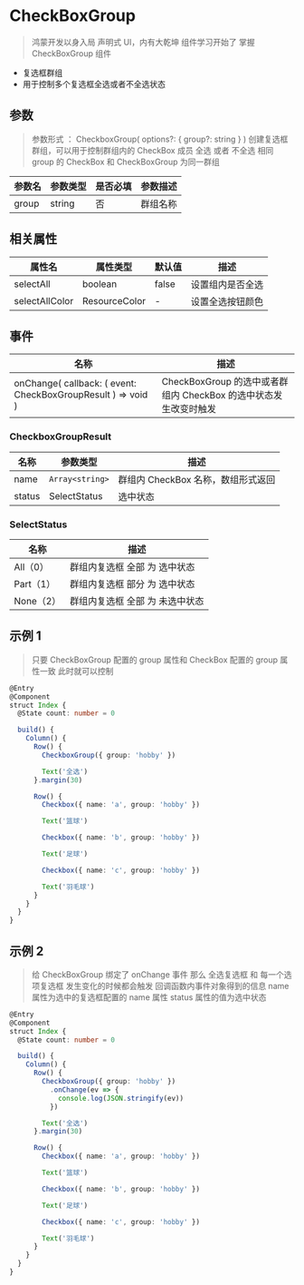 # CheckBoxGroup

> 鸿蒙开发以身入局
> 声明式 UI，内有大乾坤
> 组件学习开始了
> 掌握 CheckBoxGroup 组件

- 复选框群组
- 用于控制多个复选框全选或者不全选状态

## 参数

> 参数形式 ： CheckboxGroup( options?: { group?: string } )
> 创建复选框群组，可以用于控制群组内的 CheckBox 成员 全选 或者 不全选
> 相同 group 的 CheckBox 和 CheckBoxGroup 为同一群组

| 参数名 | 参数类型 | 是否必填 | 参数描述 |
| ------ | -------- | -------- | -------- |
| group  | string   | 否       | 群组名称 |

## 相关属性

| 属性名         | 属性类型      | 默认值 | 描述             |
| -------------- | ------------- | ------ | ---------------- |
| selectAll      | boolean       | false  | 设置组内是否全选 |
| selectAllColor | ResourceColor | -      | 设置全选按钮颜色 |

## 事件

| 名称                                                         | 描述                                                             |
| ------------------------------------------------------------ | ---------------------------------------------------------------- |
| onChange( callback: ( event: CheckBoxGroupResult ) => void ) | CheckBoxGroup 的选中或者群组内 CheckBox 的选中状态发生改变时触发 |

### CheckboxGroupResult

| 名称   | 参数类型        | 描述                               |
| ------ | --------------- | ---------------------------------- |
| name   | `Array<string>` | 群组内 CheckBox 名称，数组形式返回 |
| status | SelectStatus    | 选中状态                           |

### SelectStatus

| 名称      | 描述                            |
| --------- | ------------------------------- |
| All（0）  | 群组内复选框 全部 为 选中状态   |
| Part（1） | 群组内复选框 部分 为 选中状态   |
| None（2） | 群组内复选框 全部 为 未选中状态 |

## 示例 1

> 只要 CheckBoxGroup 配置的 group 属性和 CheckBox 配置的 group 属性一致
> 此时就可以控制

```ts
@Entry
@Component
struct Index {
  @State count: number = 0

  build() {
    Column() {
      Row() {
        CheckboxGroup({ group: 'hobby' })

        Text('全选')
      }.margin(30)

      Row() {
        Checkbox({ name: 'a', group: 'hobby' })

        Text('篮球')

        Checkbox({ name: 'b', group: 'hobby' })

        Text('足球')

        Checkbox({ name: 'c', group: 'hobby' })

        Text('羽毛球')
      }
    }
  }
}
```

## 示例 2

> 给 CheckBoxGroup 绑定了 onChange 事件
> 那么 全选复选框 和 每一个选项复选框 发生变化的时候都会触发
> 回调函数内事件对象得到的信息
> name 属性为选中的复选框配置的 name 属性
> status 属性的值为选中状态

```ts
@Entry
@Component
struct Index {
  @State count: number = 0

  build() {
    Column() {
      Row() {
        CheckboxGroup({ group: 'hobby' })
          .onChange(ev => {
            console.log(JSON.stringify(ev))
          })

        Text('全选')
      }.margin(30)

      Row() {
        Checkbox({ name: 'a', group: 'hobby' })

        Text('篮球')

        Checkbox({ name: 'b', group: 'hobby' })

        Text('足球')

        Checkbox({ name: 'c', group: 'hobby' })

        Text('羽毛球')
      }
    }
  }
}
```
